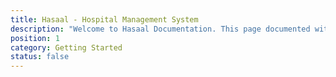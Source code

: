```yaml
---
title: Hasaal - Hospital Management System
description: "Welcome to Hasaal Documentation. This page documented with quick start guide, installation docs and required information for you get started. If you need any help, do not hesitate to reach out."
position: 1
category: Getting Started
status: false
---
```

